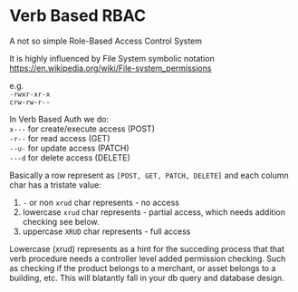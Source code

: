 # Verb Based RBAC
A not so simple Role-Based Access Control System

It is highly influenced by File System symbolic notation
https://en.wikipedia.org/wiki/File-system_permissions

e.g. \
`-rwxr-xr-x` \
`crw-rw-r--`

In Verb Based Auth we do: \
`x---` for create/execute access (POST) \
`-r--` for read access (GET) \
`--u-` for update access (PATCH) \
`---d` for delete access (DELETE)

Basically a row represent as `[POST, GET, PATCH, DELETE]`
and each column char has a tristate value:

1. `-` or non `xrud` char represents - no access
2. lowercase `xrud` char represents - partial access, which needs addition checking see below.
3. uppercase `XRUD` char represents - full access

Lowercase (xrud) represents as a hint for the succeding process that that verb procedure
needs a controller level added permission checking. Such as checking if the product belongs
to a merchant, or asset belongs to a building, etc. This will blatantly fall in your
db query and database design.